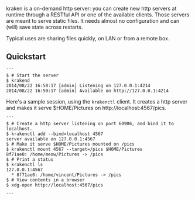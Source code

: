 kraken is a on-demand http server: you can create new http servers at runtime through a RESTful API or one of the available clients.
Those servers are meant to serve static files.
It needs almost no configuration and can (will) save state across restarts.

Typical uses are sharing files quickly, on LAN or from a remote box.

## Quickstart

	```
	$ # Start the server
	$ krakend
	2014/08/22 16:50:17 [admin] Listening on 127.0.0.1:4214
	2014/08/22 16:50:17 [admin] Available on http://127.0.0.1:4214

Here's a sample session, using the `krakenctl` client.
It creates a http server and makes it serve $HOME/Pictures on http://localhost:4567/pics.

	```
	$ # Create a http server listening on port 60906, and bind it to localhost.
	$ krakenctl add --bind=localhost 4567
	server available on 127.0.0.1:4567
	$ # Make it serve $HOME/Pictures mounted on /pics
	$ krakenctl mount 4567 --target=/pics $HOME/Pictures
	8f71ae0: /home/meow/Pictures -> /pics
	$ # Print a status
	$ krakenctl ls
	127.0.0.1:4567
	  * 8f71ae0: /home/vincent/Pictures -> /pics
	$ # View contents in a browser
	$ xdg-open http://localhost:4567/pics

	```
